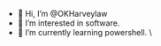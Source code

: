 - 👋 Hi, I’m @OKHarveylaw
- 👀 I’m interested in software.
- 🌱 I’m currently learning powershell.
\
<!---
OKHarveylaw/OKHarveylaw is a ✨ special ✨ repository because its `README.md` (this file) appears on your GitHub profile.
You can click the Preview link to take a look at your changes.
--->
